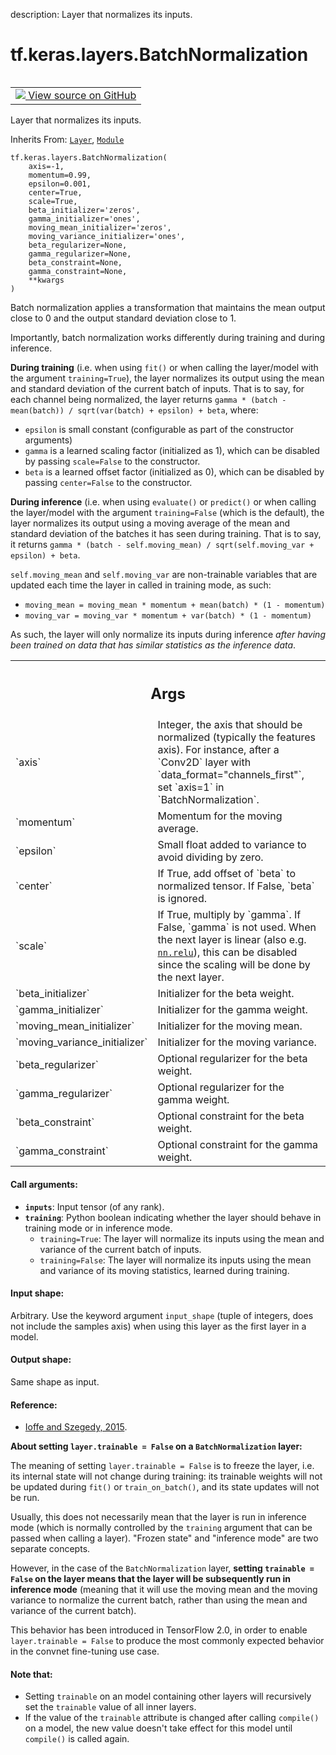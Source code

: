 description: Layer that normalizes its inputs.

<div itemscope itemtype="http://developers.google.com/ReferenceObject">
<meta itemprop="name" content="tf.keras.layers.BatchNormalization" />
<meta itemprop="path" content="Stable" />
<meta itemprop="property" content="__init__"/>
<meta itemprop="property" content="__new__"/>
</div>

# tf.keras.layers.BatchNormalization

<!-- Insert buttons and diff -->

<table class="tfo-notebook-buttons tfo-api nocontent" align="left">
<td>
  <a target="_blank" href="https://github.com/keras-team/keras/tree/v2.9.0/keras/layers/normalization/batch_normalization.py#L1107-L1249">
    <img src="https://www.tensorflow.org/images/GitHub-Mark-32px.png" />
    View source on GitHub
  </a>
</td>
</table>



Layer that normalizes its inputs.

Inherits From: [`Layer`](../../../tf/keras/layers/Layer.md), [`Module`](../../../tf/Module.md)

<pre class="devsite-click-to-copy prettyprint lang-py tfo-signature-link">
<code>tf.keras.layers.BatchNormalization(
    axis=-1,
    momentum=0.99,
    epsilon=0.001,
    center=True,
    scale=True,
    beta_initializer=&#x27;zeros&#x27;,
    gamma_initializer=&#x27;ones&#x27;,
    moving_mean_initializer=&#x27;zeros&#x27;,
    moving_variance_initializer=&#x27;ones&#x27;,
    beta_regularizer=None,
    gamma_regularizer=None,
    beta_constraint=None,
    gamma_constraint=None,
    **kwargs
)
</code></pre>



<!-- Placeholder for "Used in" -->

Batch normalization applies a transformation that maintains the mean output
close to 0 and the output standard deviation close to 1.

Importantly, batch normalization works differently during training and
during inference.

**During training** (i.e. when using `fit()` or when calling the layer/model
with the argument `training=True`), the layer normalizes its output using
the mean and standard deviation of the current batch of inputs. That is to
say, for each channel being normalized, the layer returns
`gamma * (batch - mean(batch)) / sqrt(var(batch) + epsilon) + beta`, where:

- `epsilon` is small constant (configurable as part of the constructor
arguments)
- `gamma` is a learned scaling factor (initialized as 1), which
can be disabled by passing `scale=False` to the constructor.
- `beta` is a learned offset factor (initialized as 0), which
can be disabled by passing `center=False` to the constructor.

**During inference** (i.e. when using `evaluate()` or `predict()` or when
calling the layer/model with the argument `training=False` (which is the
default), the layer normalizes its output using a moving average of the
mean and standard deviation of the batches it has seen during training. That
is to say, it returns
`gamma * (batch - self.moving_mean) / sqrt(self.moving_var + epsilon) + beta`.

`self.moving_mean` and `self.moving_var` are non-trainable variables that
are updated each time the layer in called in training mode, as such:

- `moving_mean = moving_mean * momentum + mean(batch) * (1 - momentum)`
- `moving_var = moving_var * momentum + var(batch) * (1 - momentum)`

As such, the layer will only normalize its inputs during inference
*after having been trained on data that has similar statistics as the
inference data*.

<!-- Tabular view -->
 <table class="responsive fixed orange">
<colgroup><col width="214px"><col></colgroup>
<tr><th colspan="2"><h2 class="add-link">Args</h2></th></tr>

<tr>
<td>
`axis`
</td>
<td>
Integer, the axis that should be normalized (typically the features
axis). For instance, after a `Conv2D` layer with
`data_format="channels_first"`, set `axis=1` in `BatchNormalization`.
</td>
</tr><tr>
<td>
`momentum`
</td>
<td>
Momentum for the moving average.
</td>
</tr><tr>
<td>
`epsilon`
</td>
<td>
Small float added to variance to avoid dividing by zero.
</td>
</tr><tr>
<td>
`center`
</td>
<td>
If True, add offset of `beta` to normalized tensor. If False, `beta`
is ignored.
</td>
</tr><tr>
<td>
`scale`
</td>
<td>
If True, multiply by `gamma`. If False, `gamma` is not used. When the
next layer is linear (also e.g. <a href="../../../tf/nn/relu.md"><code>nn.relu</code></a>), this can be disabled since the
scaling will be done by the next layer.
</td>
</tr><tr>
<td>
`beta_initializer`
</td>
<td>
Initializer for the beta weight.
</td>
</tr><tr>
<td>
`gamma_initializer`
</td>
<td>
Initializer for the gamma weight.
</td>
</tr><tr>
<td>
`moving_mean_initializer`
</td>
<td>
Initializer for the moving mean.
</td>
</tr><tr>
<td>
`moving_variance_initializer`
</td>
<td>
Initializer for the moving variance.
</td>
</tr><tr>
<td>
`beta_regularizer`
</td>
<td>
Optional regularizer for the beta weight.
</td>
</tr><tr>
<td>
`gamma_regularizer`
</td>
<td>
Optional regularizer for the gamma weight.
</td>
</tr><tr>
<td>
`beta_constraint`
</td>
<td>
Optional constraint for the beta weight.
</td>
</tr><tr>
<td>
`gamma_constraint`
</td>
<td>
Optional constraint for the gamma weight.
</td>
</tr>
</table>



#### Call arguments:


* <b>`inputs`</b>: Input tensor (of any rank).
* <b>`training`</b>: Python boolean indicating whether the layer should behave in
  training mode or in inference mode.
  - `training=True`: The layer will normalize its inputs using the mean and
    variance of the current batch of inputs.
  - `training=False`: The layer will normalize its inputs using the mean and
    variance of its moving statistics, learned during training.


#### Input shape:

Arbitrary. Use the keyword argument `input_shape` (tuple of
integers, does not include the samples axis) when using this layer as the
first layer in a model.



#### Output shape:

Same shape as input.



#### Reference:

- [Ioffe and Szegedy, 2015](https://arxiv.org/abs/1502.03167).


**About setting `layer.trainable = False` on a `BatchNormalization` layer:**

The meaning of setting `layer.trainable = False` is to freeze the layer,
i.e. its internal state will not change during training:
its trainable weights will not be updated
during `fit()` or `train_on_batch()`, and its state updates will not be run.

Usually, this does not necessarily mean that the layer is run in inference
mode (which is normally controlled by the `training` argument that can
be passed when calling a layer). "Frozen state" and "inference mode"
are two separate concepts.

However, in the case of the `BatchNormalization` layer, **setting
`trainable = False` on the layer means that the layer will be
subsequently run in inference mode** (meaning that it will use
the moving mean and the moving variance to normalize the current batch,
rather than using the mean and variance of the current batch).

This behavior has been introduced in TensorFlow 2.0, in order
to enable `layer.trainable = False` to produce the most commonly
expected behavior in the convnet fine-tuning use case.

#### Note that:

- Setting `trainable` on an model containing other layers will
  recursively set the `trainable` value of all inner layers.
- If the value of the `trainable`
  attribute is changed after calling `compile()` on a model,
  the new value doesn't take effect for this model
  until `compile()` is called again.


